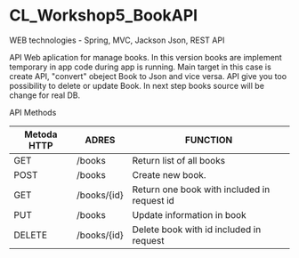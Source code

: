 # CL_Workshop5_BookAPI
WEB technologies - Spring, MVC, Jackson Json, REST API 

API Web aplication for manage books. In this version books are implement temporary in app code during app is running.  Main target in this case is create API, "convert" obeject Book to Json and vice versa. API give you too possibility to delete or update Book. In next step books source will be change for real DB. 

API Methods

|Metoda HTTP 	|ADRES 	|FUNCTION|
|---|---|---|
GET 	|/books 	|Return list of all books 
POST 	|/books 	|Create new book.
GET 	|/books/{id} 	|Return one book with included in request id
PUT 	|/books 	|Update information in book
DELETE 	|/books/{id} 	|Delete book with id included in request
